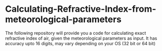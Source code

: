 # Calculating-Refractive-Index-from-meteorological-parameters
The following repository will provide you a code for calculating exact refractive index of air, given the meteorological parameters as input.
It has accuracy upto 16 digits, may vary depending on your OS (32 bit or 64 bit)
